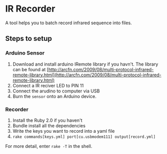 IR Recorder
==========

A tool helps you to batch record infrared sequence into files. 

## Steps to setup

### Arduino Sensor
1. Download and install arduino IRemote library if you havn't. The library can be found at [http://arcfn.com/2009/08/multi-protocol-infrared-remote-library.html](http://arcfn.com/2009/08/multi-protocol-infrared-remote-library.html)
2. Connect a IR reciver LED to PIN 11
3. Connect the arudino to computer via USB
4. Burn the `sensor` onto an Arduino device. 

### Recorder
1. Install the Ruby 2.0 if you haven't
2. Bundle install all the dependencies
3. Write the keys you want to record into a yaml file
4. `rake commands[keys.yml] port[cu.usbmodem111] output[record.yml]`

For more detail, enter `rake -T` in the shell.